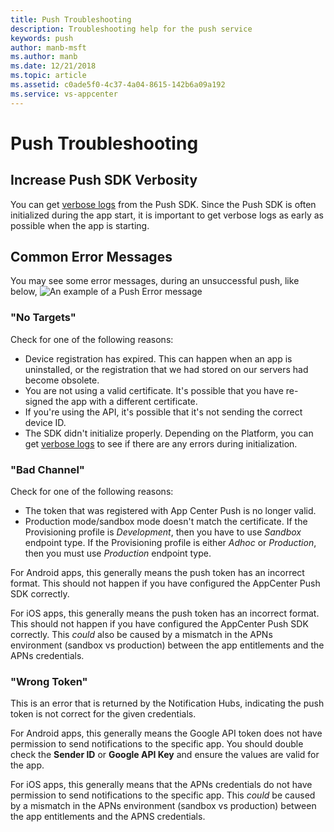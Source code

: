 ```yaml
---
title: Push Troubleshooting
description: Troubleshooting help for the push service
keywords: push
author: manb-msft
ms.author: manb
ms.date: 12/21/2018
ms.topic: article
ms.assetid: c0ade5f0-4c37-4a04-8615-142b6a09a192
ms.service: vs-appcenter
---
```


# Push Troubleshooting

## <a name="push-verbosity"/>Increase Push SDK Verbosity

You can get [verbose logs](https://docs.microsoft.com/en-us/appcenter/sdk/other-apis/ios#adjust-the-log-level) from the Push SDK. Since the Push SDK is often initialized during the app start, it is important to get verbose logs as early as possible when the app is starting.

## <a name="error-messages"/>Common Error Messages

You may see some error messages, during an unsuccessful push, like below,
![An example of a Push Error message](~/push/images/expired-channel-error.PNG)

### "No Targets"

Check for one of the following reasons:

- Device registration has expired. This can happen when an app is uninstalled, or the registration that we had stored on our servers had become obsolete.
- You are not using a valid certificate. It's possible that you have re-signed the app with a different certificate.
- If you're using the API, it's possible that it's not sending the correct device ID.
- The SDK didn't initialize properly. Depending on the Platform, you can get [verbose logs](https://docs.microsoft.com/en-us/appcenter/sdk/other-apis/ios#adjust-the-log-level) to see if there are any errors during initialization.

### "Bad Channel"

Check for one of the following reasons:

- The token that was registered with App Center Push is no longer valid.
- Production mode/sandbox mode doesn't match the certificate. If the Provisioning profile is *Development*, then you have to use *Sandbox* endpoint type. If the Provisioning profile is either *Adhoc* or *Production*, then you must use *Production* endpoint type.

For Android apps, this generally means the push token has an incorrect format. This should not happen if you have configured the AppCenter Push SDK correctly.

For iOS apps, this generally means the push token has an incorrect format. This should not happen if you have configured the AppCenter Push SDK correctly. This *could* also be caused by a mismatch in the APNs environment (sandbox vs production) between the app entitlements and the APNs credentials.

### "Wrong Token"

This is an error that is returned by the Notification Hubs, indicating the push token is not correct for the given credentials.

For Android apps, this generally means the Google API token does not have permission to send notifications to the specific app. You should double check the **Sender ID** or **Google API Key** and ensure the values are valid for the app.

For iOS apps, this generally means that the APNs credentials do not have permission to send notifications to the specific app. This *could* be caused by a mismatch in the APNs environment (sandbox vs production) between the app entitlements and the APNS credentials.
